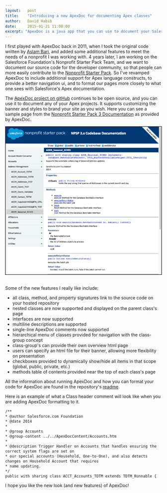 ```yaml
---
layout:   post
title:    "Introducing a new ApexDoc for documenting Apex classes"
author:   David Habib
date:     2015-01-21 11:00:00
excerpt: "ApexDoc is a java app that you can use to document your Salesforce Apex classes. You tell ApexDoc where your class files are, and it will generate a set of static HTML pages that fully document each class, including its properties and methods. Each static HTML page will include an expandable menu on its left hand side, that shows a 2-level tree structure of all of your classes. Command line parameters allow you to control many aspects of ApexDoc, such as providing your own banner HTML for the pages to use."
---
```

I first played with ApexDoc back in 2011, when I took the original code written by [Aslam Bari](http://techsahre.blogspot.com/2011/01/apexdoc-salesforce-code-documentation.html), and added some additional features to meet the needs of a nonprofit I was working with. 4 years later, I am working on the Salesforce Foundation's Nonprofit Starter Pack Team, and we want to document our source code for the developer community, so that people can more easily contribute to the [Nonprofit Starter Pack](http://github.com/SalesforceFoundation/Cumulus).  So I've revamped ApexDoc to include additional support for Apex language constructs, to provide a better navigation ui, and to format our pages more closely to what one sees with Salesforce's Apex documentation.

The [ApexDoc project on gitHub](http://github.com/SalesforceFoundation/ApexDoc) continues to be open source, and you can use it to document any of your Apex projects. It supports customizing the banner and styles to brand your site as you wish. Here you can see a sample page from the [Nonprofit Starter Pack 3 Documentation](http://developer.salesforcefoundation.org/Cumulus/ApexDocumentation/index.html) as provided by ApexDoc.

![ApexDoc Preview](../assets/images/ApexDoc3.jpg)


<br/>
Some of the new features I really like include:

- all class, method, and property signatures link to the source code on your hosted repository
- nested classes are now supported and displayed on the parent class's page
- interfaces are now supported
- multiline descriptions are supported
- single-line ApexDoc comments now supported
- hierarchical menu of classes provided for navigation with the class-group concept
- class-group's can provide their own overview html page
- users can specify an html file for their banner, allowing more flexibility on presentation
- checkboxes provided to dynamically show/hide all items in that scope (global, public, private, etc.)
- methods table of contents provided near the top of each class's page


All the information about running ApexDoc and how you can format your code for ApexDoc are found in the repository's [readme](http://github.com/SalesforceFoundation/ApexDoc/blob/master/README.md).


Here is an example of what a Class header comment will look like when you are adding ApexDoc formatting to it.
```
/**
* @author Salesforce.com Foundation
* @date 2014
*
* @group Accounts
* @group-content ../../ApexDocContent/Accounts.htm
*
* @description Trigger Handler on Accounts that handles ensuring the correct system flags are set on
* our special accounts (Household, One-to-One), and also detects changes on Household Account that requires
* name updating.
*/
public with sharing class ACCT_Accounts_TDTM extends TDTM_Runnable {
```

I hope you like the new look (and new features) of ApexDoc!
